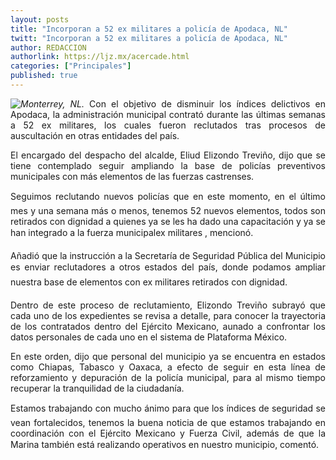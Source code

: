 ```yaml
---
layout: posts
title: "Incorporan a 52 ex militares a policía de Apodaca, NL"
twitt: "Incorporan a 52 ex militares a policía de Apodaca, NL"
author: REDACCION
authorlink: https://ljz.mx/acercade.html
categories: ["Principales"]
published: true
---
```

<div style="text-align: justify;">
  <p>
    <img src="images/stories/fotos_febrero/exmilitares.jpg" border="0" style="float: left;" /><em>Monterrey, NL.</em> Con el objetivo de disminuir los índices delictivos en Apodaca, la administración municipal contrató durante las últimas semanas a 52 ex militares, los cuales fueron reclutados tras procesos de auscultación en otras entidades del país.
  </p>
  
  <p>
    El encargado del despacho del alcalde, Eliud Elizondo Treviño, dijo que se tiene contemplado seguir ampliando la base de policías preventivos municipales con más elementos de las fuerzas castrenses.
  </p>
  
  <p>
    Seguimos reclutando nuevos policías que en este momento, en el último mes y una semana más o menos, tenemos 52 nuevos elementos, todos son retirados con dignidad a quienes ya se les ha dado una capacitación y ya se han integrado a la fuerza municipalex militares , mencionó.
  </p>
  
  <p>
    Añadió que la instrucción a la Secretaría de Seguridad Pública del Municipio es enviar reclutadores a otros estados del país, donde podamos ampliar nuestra base de elementos con ex militares retirados con dignidad.
  </p>
  
  <p>
    Dentro de este proceso de reclutamiento, Elizondo Treviño subrayó que cada uno de los expedientes se revisa a detalle, para conocer la trayectoria de los contratados dentro del Ejército Mexicano, aunado a confrontar los datos personales de cada uno en el sistema de Plataforma México.
  </p>
  
  <p>
    En este orden, dijo que personal del municipio ya se encuentra en estados como Chiapas, Tabasco y Oaxaca, a efecto de seguir en esta línea de reforzamiento y depuración de la policía municipal, para al mismo tiempo recuperar la tranquilidad de la ciudadanía.
  </p>
  
  <p>
    Estamos trabajando con mucho ánimo para que los índices de seguridad se vean fortalecidos, tenemos la buena noticia de que estamos trabajando en coordinación con el Ejército Mexicano y Fuerza Civil, además de que la Marina también está realizando operativos en nuestro municipio, comentó.
  </p>
</div>
